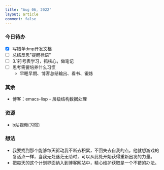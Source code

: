 ```yaml
---
title: "Aug 06, 2022"
layout: article
comment: false
---
```


### 今日待办
  - [X] 写错单dmp开发文档
  - [ ] 总结反思"提醒标语"
  - [ ] 3.1符号表学习，抓核心，做笔记
  - [ ] 思考需要培养什么习惯
    - 早睡早期、博客总结输出、看书、锻炼

### 其余
  - 博客：emacs-lisp - 层级结构数据处理

### 资源
  - b站视频(习惯)

### 想法
  - 我要找到那个能够每天驱动我不断去积累，不回失去自我的点。他就想游戏的复活点一样，当我无处迷茫无助时，可以从此处开始获得重新出发的力量。
  - 把每天的这个计划界面纳入到博客网站中，精心维护获取是一个不错的办法。
